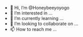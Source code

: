 - 👋 Hi, I’m @Honeybeeyoyogo
- 👀 I’m interested in ...
- 🌱 I’m currently learning ...
- 💞️ I’m looking to collaborate on ...
- 📫 How to reach me ...

<!---
Honeybeeyoyogo/Honeybeeyoyogo is a ✨ special ✨ repository because its `README.md` (this file) appears on your GitHub profile.
You can click the Preview link to take a look at your changes.
--->
